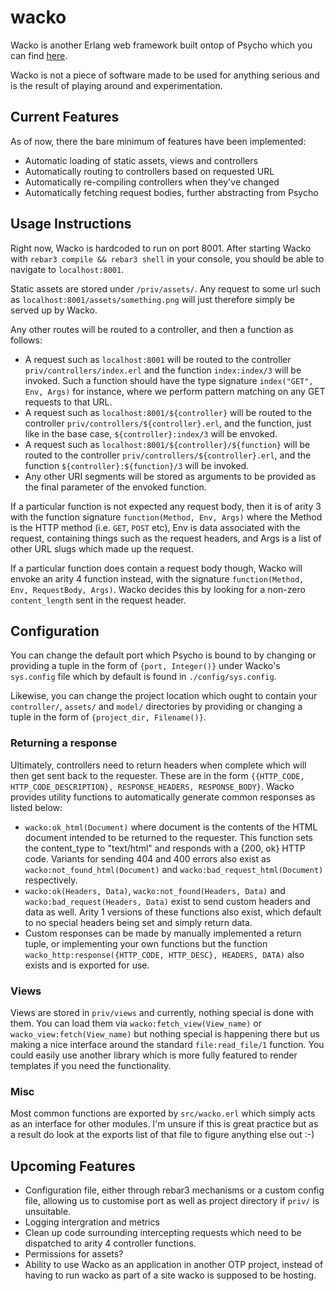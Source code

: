 # wacko
Wacko is another Erlang web framework built ontop of Psycho which you can find [here](https://github.com/gar1t/psycho).

Wacko is not a piece of software made to be used for anything serious and is the result of playing around and experimentation.

## Current Features
As of now, there the bare minimum of features have been implemented:
- Automatic loading of static assets, views and controllers
- Automatically routing to controllers based on requested URL
- Automatically re-compiling controllers when they've changed
- Automatically fetching request bodies, further abstracting from Psycho

## Usage Instructions
Right now, Wacko is hardcoded to run on port 8001. After starting Wacko with ```rebar3 compile && rebar3 shell``` in your console, you should be able to navigate to ```localhost:8001```.

Static assets are stored under ```/priv/assets/```. Any request to some url such as ```localhost:8001/assets/something.png``` will just therefore simply be served up by Wacko.

Any other routes will be routed to a controller, and then a function as follows:
- A request such as ```localhost:8001``` will be routed to the controller ```priv/controllers/index.erl``` and the function ```index:index/3``` will be invoked. Such a function should have the type signature ```index("GET", Env, Args)``` for instance, where we perform pattern matching on any GET requests to that URL.
- A request such as ```localhost:8001/${controller}``` will be routed to the controller ```priv/controllers/${controller}.erl```, and the function, just like in the base case, ```${controller}:index/3``` will be envoked.
- A request such as ```localhost:8001/${controller}/${function}``` will be routed to the controller ```priv/controllers/${controller}.erl```, and the function ```${controller}:${function}/3``` will be invoked.
- Any other URI segments will be stored as arguments to be provided as the final parameter of the envoked function.

If a particular function is not expected any request body, then it is of arity 3 with the function signature ```function(Method, Env, Args)``` where the Method is the HTTP method (i.e. ```GET```, ```POST``` etc), Env is data associated with the request, containing things such as the request headers, and Args is a list of other URL slugs which made up the request.

If a particular function does contain a request body though, Wacko will envoke an arity 4 function instead, with the signature ```function(Method, Env, RequestBody, Args)```. Wacko decides this by looking for a non-zero ```content_length``` sent in the request header.

## Configuration
You can change the default port which Psycho is bound to by changing or providing a tuple in the form of ```{port, Integer()}``` under Wacko's ```sys.config``` file which by default is found in ```./config/sys.config```.

Likewise, you can change the project location which ought to contain your ```controller/```, ```assets/``` and ```model/``` directories by providing or changing a tuple in the form of ```{project_dir, Filename()}```.

### Returning a response
Ultimately, controllers need to return headers when complete which will then get sent back to the requester. These are in the form ```{{HTTP_CODE, HTTP_CODE_DESCRIPTION}, RESPONSE_HEADERS, RESPONSE_BODY}```. Wacko provides utility functions to automatically generate common responses as listed below:
- ```wacko:ok_html(Document)``` where document is the contents of the HTML document intended to be returned to the requester. This function sets the content_type to "text/html" and responds with a {200, ok} HTTP code. Variants for sending 404 and 400 errors also exist as ```wacko:not_found_html(Document)``` and ```wacko:bad_request_html(Document)``` respectively.
- ```wacko:ok(Headers, Data)```, ```wacko:not_found(Headers, Data)``` and ```wacko:bad_request(Headers, Data)``` exist to send custom headers and data as well. Arity 1 versions of these functions also exist, which default to no special headers being set and simply return data.
- Custom responses can be made by manually implemented a return tuple, or implementing your own functions but the function ```wacko_http:response({HTTP_CODE, HTTP_DESC}, HEADERS, DATA)``` also exists and is exported for use.

### Views
Views are stored in ```priv/views``` and currently, nothing special is done with them. You can load them via ```wacko:fetch_view(View_name)``` or ```wacko_view:fetch(View_name)``` but nothing special is happening there but us making a nice interface around the standard ```file:read_file/1``` function. You could easily use another library which is more fully featured to render templates if you need the functionality.

### Misc
Most common functions are exported by ```src/wacko.erl``` which simply acts as an interface for other modules. I'm unsure if this is great practice but as a result do look at the exports list of that file to figure anything else out :-)

## Upcoming Features
- Configuration file, either through rebar3 mechanisms or a custom config file, allowing us to customise port as well as project directory if ```priv/``` is unsuitable.
- Logging intergration and metrics
- Clean up code surrounding intercepting requests which need to be dispatched to arity 4 controller functions.
- Permissions for assets?
- Ability to use Wacko as an application in another OTP project, instead of having to run wacko as part of a site wacko is supposed to be hosting.
